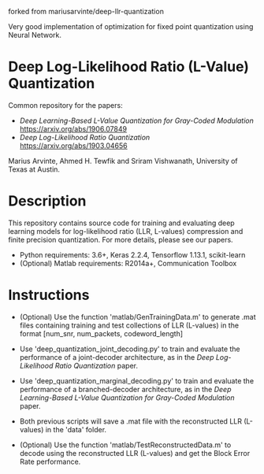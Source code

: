 forked from mariusarvinte/deep-llr-quantization

Very good implementation of optimization for fixed point quantization using Neural Network. 


# Deep Log-Likelihood Ratio (L-Value) Quantization
Common repository for the papers:
- *Deep Learning-Based L-Value Quantization for Gray-Coded Modulation*  https://arxiv.org/abs/1906.07849
- *Deep Log-Likelihood Ratio Quantization*   https://arxiv.org/abs/1903.04656

Marius Arvinte, Ahmed H. Tewfik and Sriram Vishwanath, University of Texas at Austin.

# Description
This repository contains source code for training and evaluating deep learning models for log-likelihood ratio (LLR, L-values) compression and finite precision quantization. For more details, please see our papers.

- Python requirements: 3.6+, Keras 2.2.4, Tensorflow 1.13.1, scikit-learn
- (Optional) Matlab requirements: R2014a+, Communication Toolbox

# Instructions
- (Optional) Use the function 'matlab/GenTrainingData.m' to generate .mat files containing training and test collections of LLR (L-values) in the format [num_snr, num_packets, codeword_length]

- Use 'deep_quantization_joint_decoding.py' to train and evaluate the performance of a joint-decoder architecture, as in the *Deep Log-Likelihood Ratio Quantization* paper.

- Use 'deep_quantization_marginal_decoding.py' to train and evaluate the performance of a branched-decoder architecture, as in the *Deep Learning-Based L-Value Quantization for Gray-Coded Modulation* paper.

- Both previous scripts will save a .mat file with the reconstructed LLR (L-values) in the 'data' folder.

- (Optional) Use the function 'matlab/TestReconstructedData.m' to decode using the reconstructed LLR (L-values) and get the Block Error Rate performance.
